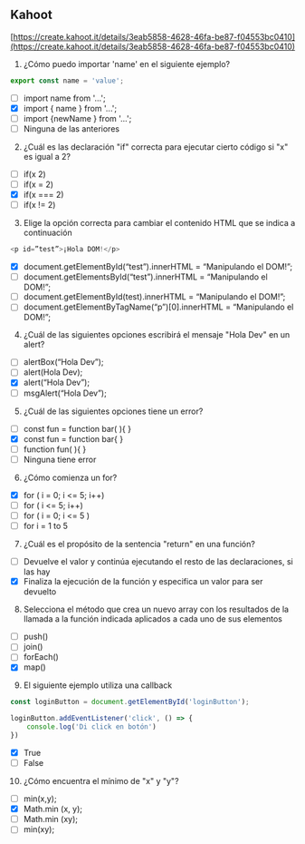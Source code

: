 ## Kahoot
[https://create.kahoot.it/details/3eab5858-4628-46fa-be87-f04553bc0410](https://create.kahoot.it/details/3eab5858-4628-46fa-be87-f04553bc0410)

1. ¿Cómo puedo importar 'name' en el siguiente ejemplo?
```js
export const name = 'value';
```
- [ ] import name from '...';
- [X] import { name } from '...';
- [ ] import {newName } from '...';
- [ ] Ninguna de las anteriores

2. ¿Cuál es las declaración "if" correcta para ejecutar cierto código si "x" es igual a 2?
- [ ] if(x 2)
- [ ] if(x = 2)
- [X] if(x === 2) 
- [ ] if(x != 2)

3. Elige la opción correcta para cambiar el contenido HTML que se indica a continuación
```js
<p id=”test”>¡Hola DOM!</p>
```
- [X] document.getElementById(“test”).innerHTML = “Manipulando el DOM!”;
- [ ] document.getElementsById(“test”).innerHTML = “Manipulando el DOM!”;
- [ ] document.getElementById(test).innerHTML = “Manipulando el DOM!”;
- [ ] document.getElementByTagName(“p”)[0].innerHTML = “Manipulando el DOM!”;

4. ¿Cuál de las siguientes opciones escribirá el mensaje "Hola Dev" en un alert?
- [ ] alertBox(“Hola Dev”);
- [ ] alert(Hola Dev);
- [X] alert(“Hola Dev”);
- [ ] msgAlert(“Hola Dev”);

5. ¿Cuál de las siguientes opciones tiene un error? 
- [ ] const fun = function bar( ){ }
- [X] const fun = function bar{ }
- [ ] function fun( ){ }
- [ ] Ninguna tiene error

6. ¿Cómo comienza un for?
- [X] for ( i = 0;  i  <= 5;  i++)
- [ ] for ( i <= 5;  i++)
- [ ] for ( i = 0;  i <= 5 )
- [ ] for i = 1 to 5

7. ¿Cuál es el propósito de la sentencia "return" en una función?
- [ ] Devuelve el valor y continúa ejecutando el resto de las declaraciones, si las hay
- [X] Finaliza la ejecución de la función y especifica un valor para ser devuelto

8. Selecciona el método que crea un nuevo array con los resultados de la llamada a la función indicada aplicados a cada uno de sus elementos
- [ ] push()
- [ ] join()
- [ ] forEach()
- [X] map()

9. El siguiente ejemplo utiliza una callback
```js
const loginButton = document.getElementById('loginButton');

loginButton.addEventListener('click', () => {
    console.log('Di click en botón')
})
```
- [X] True
- [ ] False

10. ¿Cómo encuentra el mínimo de "x" y "y"? 
- [ ] min(x,y);
- [X] Math.min (x, y);
- [ ] Math.min (xy);
- [ ] min(xy);
